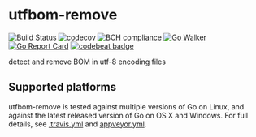 # utfbom-remove

[![Build Status](https://travis-ci.org/alastairruhm/utfbom-remove.svg?branch=master)](https://travis-ci.org/alastairruhm/utfbom-remove)
[![codecov](https://codecov.io/gh/alastairruhm/utfbom-remove/branch/master/graph/badge.svg)](https://codecov.io/gh/alastairruhm/utfbom-remove)
[![BCH compliance](https://bettercodehub.com/edge/badge/alastairruhm/utfbom-remove?branch=master)](https://bettercodehub.com/)
[![Go Walker](https://gowalker.org/api/v1/badge)](https://gowalker.org/github.com/alastairruhm/utfbom-remove)
[![Go Report Card](https://goreportcard.com/badge/github.com/alastairruhm/utfbom-remove)](https://goreportcard.com/report/github.com/alastairruhm/utfbom-remove)
[![codebeat badge](https://codebeat.co/badges/dcefcf89-de89-4d8a-adfb-b542b025c067)](https://codebeat.co/projects/github-com-alastairruhm-utfbom-remove-master)

detect and remove BOM in utf-8 encoding files


## Supported platforms

utfbom-remove is tested against multiple versions of Go on Linux, and against the latest released version of Go on OS X and Windows. For full details, see [.travis.yml](./.travis.yml) and [appveyor.yml](./appveyor.yml).